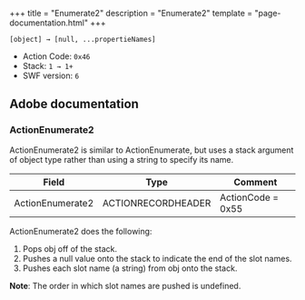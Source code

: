 +++
title = "Enumerate2"
description = "Enumerate2"
template = "page-documentation.html"
+++

```
[object] → [null, ...propertieNames]
```

- Action Code: `0x46`
- Stack: `1 → 1+`
- SWF version: `6`

## Adobe documentation

### ActionEnumerate2

ActionEnumerate2 is similar to ActionEnumerate, but uses a stack argument of object type rather than using a
string to specify its name.

| Field              | Type               | Comment           |
|--------------------|--------------------|-------------------|
| ActionEnumerate2   | ACTIONRECORDHEADER | ActionCode = 0x55 |

ActionEnumerate2 does the following:
1. Pops obj off of the stack.
2. Pushes a null value onto the stack to indicate the end of the slot names.
3. Pushes each slot name (a string) from obj onto the stack.

**Note**: The order in which slot names are pushed is undefined.
